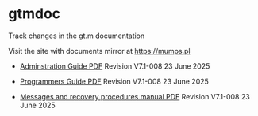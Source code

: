 # gtmdoc
	
Track changes in the gt.m documentation
	
 
	
Visit the site with documents mirror at https://mumps.pl
	
 
	
 
	
* [Adminstration Guide PDF](https://github.com/szydell/gtmdoc/blob/master/books/ao/UNIX_manual/ao_UNIX_screen.pdf) Revision V7.1-008 23 June 2025
	
* [Programmers Guide PDF](https://github.com/szydell/gtmdoc/blob/master/books/pg/UNIX_manual/pg_UNIX_screen.pdf) Revision V7.1-008 23 June 2025
	
* [Messages and recovery procedures manual PDF](https://github.com/szydell/gtmdoc/blob/master/books/mr/manual/mr_screen.pdf) Revision V7.1-008 23 June 2025
